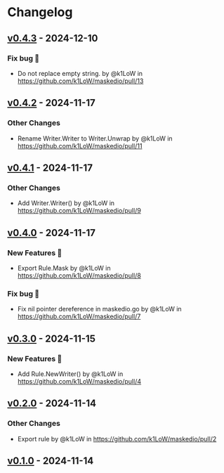 # Changelog

## [v0.4.3](https://github.com/k1LoW/maskedio/compare/v0.4.2...v0.4.3) - 2024-12-10
### Fix bug 🐛
- Do not replace empty string. by @k1LoW in https://github.com/k1LoW/maskedio/pull/13

## [v0.4.2](https://github.com/k1LoW/maskedio/compare/v0.4.1...v0.4.2) - 2024-11-17
### Other Changes
- Rename Writer.Writer to Writer.Unwrap by @k1LoW in https://github.com/k1LoW/maskedio/pull/11

## [v0.4.1](https://github.com/k1LoW/maskedio/compare/v0.4.0...v0.4.1) - 2024-11-17
### Other Changes
- Add Writer.Writer() by @k1LoW in https://github.com/k1LoW/maskedio/pull/9

## [v0.4.0](https://github.com/k1LoW/maskedio/compare/v0.3.0...v0.4.0) - 2024-11-17
### New Features 🎉
- Export Rule.Mask by @k1LoW in https://github.com/k1LoW/maskedio/pull/8
### Fix bug 🐛
- Fix nil pointer dereference in maskedio.go by @k1LoW in https://github.com/k1LoW/maskedio/pull/7

## [v0.3.0](https://github.com/k1LoW/maskedio/compare/v0.2.0...v0.3.0) - 2024-11-15
### New Features 🎉
- Add Rule.NewWriter() by @k1LoW in https://github.com/k1LoW/maskedio/pull/4

## [v0.2.0](https://github.com/k1LoW/maskedio/compare/v0.1.0...v0.2.0) - 2024-11-14
### Other Changes
- Export rule by @k1LoW in https://github.com/k1LoW/maskedio/pull/2

## [v0.1.0](https://github.com/k1LoW/maskedio/commits/v0.1.0) - 2024-11-14
